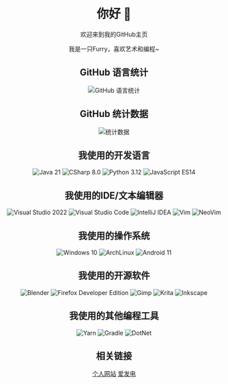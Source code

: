 <!-- markdownlint-disable MD033 MD041 -->

<div align="center">
  <h1>你好 👋</h1>
  <p>欢迎来到我的GitHub主页</p>
  <p>我是一只Furry，喜欢艺术和编程~</p>

  <div>
    <h2>GitHub 语言统计</h2>
    <img
      src="https://github-readme-stats.vercel.app/api/top-langs/?username=FurryRbl&hide_border=true&layout=compact&langs_count=10&theme=ambient_gradient&card_width=480&locale=cn&exclude_repo=Shell_Hosts_Android,End,Chinese_software"
      alt="GitHub 语言统计" />
  </div>

  <div>
    <h2>GitHub 统计数据</h2>
    <img
      src="https://github-readme-stats.vercel.app/api?username=FurryRbl&show=reviews,discussions_started,discussions_answered,prs_merged,prs_merged_percentage&theme=ambient_gradient&locale=cn&hide_border=true&card_width=580&show_icons=true"
      alt="统计数据" />
  </div>

  <div>
    <h2>我使用的开发语言</h2>
    <img src="https://img.shields.io/badge/Java-21-blue?style=for-the-badge&logo=Java" alt="Java 21" />
    <img src="https://img.shields.io/badge/CSharp-8.0-purple?style=for-the-badge&logo=CSharp" alt="CSharp 8.0" />
    <img src="https://img.shields.io/badge/Python-3.12-yellow?style=for-the-badge&logo=Python" alt="Python 3.12" />
    <img src="https://img.shields.io/badge/JavaScript-ES14-yellow?style=for-the-badge&logo=JavaScript" alt="JavaScript ES14" />
  </div>

  <div>
    <h2>我使用的IDE/文本编辑器</h2>
    <img src="https://img.shields.io/badge/Visual_Studio-2022-blue?style=for-the-badge&logo=VisualStudio" alt="Visual Studio 2022" />
    <img src="https://img.shields.io/badge/Visual_Studio_Code-blue?style=for-the-badge&logo=VisualStudioCode" alt="Visual Studio Code" />
    <img src="https://img.shields.io/badge/IntelliJ_IDEA-blue?style=for-the-badge&logo=IntelliJIDEA" alt="IntelliJ IDEA" />
    <img src="https://img.shields.io/badge/Vim-blue?style=for-the-badge&logo=Vim" alt="Vim" />
    <img src="https://img.shields.io/badge/NeoVim-blue?style=for-the-badge&logo=NeoVim" alt="NeoVim" />
  </div>

  <div>
    <h2>我使用的操作系统</h2>
    <img src="https://img.shields.io/badge/Windows-10-blue?style=for-the-badge&logo=Windows" alt="Windows 10" />
    <img src="https://img.shields.io/badge/ArchLinux-blue?style=for-the-badge&logo=ArchLinux" alt="ArchLinux" />
    <img src="https://img.shields.io/badge/Android-11-blue?style=for-the-badge&logo=Android" alt="Android 11" />
  </div>

  <div>
    <h2>我使用的开源软件</h2>
    <img src="https://img.shields.io/badge/Blender-blue?style=for-the-badge&logo=Blender" alt="Blender" />
    <img src="https://img.shields.io/badge/Firefox_Developer_Edition-blue?style=for-the-badge&logo=FireFox" alt="Firefox Developer Edition" />
    <img src="https://img.shields.io/badge/Gimp-blue?style=for-the-badge&logo=Gimp" alt="Gimp" />
    <img src="https://img.shields.io/badge/Krita-blue?style=for-the-badge&logo=Krita" alt="Krita" />
    <img src="https://img.shields.io/badge/Inkscape-blue?style=for-the-badge&logo=Inkscape" alt="Inkscape" />
  </div>

  <div>
    <h2>我使用的其他编程工具</h2>
    <img src="https://img.shields.io/badge/Yarn-blue?style=for-the-badge&logo=Yarn" alt="Yarn" />
    <img src="https://img.shields.io/badge/Gradle-blue?style=for-the-badge&logo=Gradle" alt="Gradle" />
    <img src="https://img.shields.io/badge/DotNet-blue?style=for-the-badge&logo=DotNet" alt="DotNet" />
  </div>

  <div>
    <h2>相关链接</h2>
    <a href="https://sharpice.top">个人网站</a>
    <a href="https://afdian.net/a/SharpIce">爱发电</a>
  </div>
</div>
